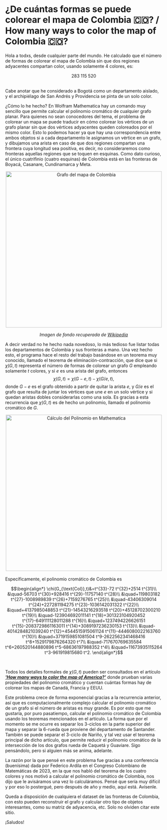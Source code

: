 # ¿De cuántas formas se puede colorear el mapa de Colombia 🇨🇴? / How many ways to color the map of Colombia 🇨🇴?

Hola a todxs, desde cualquier parte del mundo. He calculado que el número de formas de colorear el mapa de Colombia sin que dos regiones adyacentes compartan color, usando solamente 4 colores, es:<br>
```math
283\ 115\ 520
```
<br>
Cabe anotar que he considerado a Bogotá como un departamento aislado, y el archipiélago de San Andrés y Providencia se pinta de un solo color.

¿Cómo lo he hecho? En Wolfram Mathematica hay un comando muy sencillo que permite calcular el polinomio cromático de cualquier grafo planar. Para quienes no sean conocedores del tema, el problema de colorear un mapa se puede traducir en cómo colorear los vértices de un grafo planar sin que dos vértices adyacentes queden coloreados por el mismo color. Esto lo podemos hacer ya que hay una correspondencia entre ambos objetos si a cada departamento le asignamos un vértice en un grafo, y dibujamos una arista en caso de que dos regiones compartan una frontera cuya longitud sea positiva, es decir, no consideraremos como fronteras aquellas regiones que se toquen en esquinas. Como dato curioso, el único cuatrifinio (cuatro esquinas) de Colombia está en las fronteras de Boyacá, Casanare, Cundinamarca y Meta.
<div align="center">
  <img src="https://github.com/user-attachments/assets/2e2cee12-287f-4cfd-9546-9c80d037e079" alt="Grafo del mapa de Colombia" width="500"/>
  
  _Imagen de fondo recuperada de [Wikipedia](https://es.m.wikipedia.org/wiki/Archivo:Mapa_de_Colombia_(departamentos).svg)_
</div>

A decir verdad no he hecho nada novedoso, lo más tedioso fue listar todas los departamentos de Colombia y sus fronteras a mano. Una vez hecho esto, el programa hace el resto del trabajo basándose en un teorema muy conocido, llamado el teorema de eliminación-contracción, que dice que si $\chi(G,t)$ representa el número de formas de colorear un grafo $G$ empleando solamente $t$ colores, y si $e$ es una arista del grafo, entonces $$\chi(G, t)=\chi(G-e, t)-\chi(G / e, t),$$ donde $G-e$ es el grafo obtenido a partir de quitar la arista $e$, y $G/e$ es el grafo que resulta de juntar los vértices que une $e$ en un solo vértice y si quedan aristas dobles considerarlas como una sola. Es gracias a esta recurrencia que $\chi(G,t)$ es de hecho un polinomio, llamado el polinomio cromático de $G$.

<div align="center">
  <img src="https://github.com/user-attachments/assets/9d5d99ac-e16d-4cc8-ad3a-918ac62a7395" alt="Cálculo del Polinomio en Mathematica" width="500"/>
</div>
<br>
Específicamente, el polinomio cromático de Colombia es

```math
\begin{align*}
    \chi(G_{\text{Col}},t)&=t^{33}-72 t^{32}+2514 t^{31}\\
    &\quad-56703 t^{30}+928416 t^{29}-11757140 t^{28}\\
    &\quad+119803182 t^{27}-1008989839 t^{26}+7159276765 t^{25}\\
    &\quad-43406309014 t^{24}+227281194275 t^{23}-1036142031322 t^{22}\\
    &\quad+4137985048853 t^{21}-14543216293518 t^{20}+45128702300210 t^{19}\\
    &\quad-123904692011141 t^{18}+301323104920452 t^{17}-649111128011288 t^{16}\\
    &\quad+1237494226626151 t^{15}-2083729861163011 t^{14}+3089197236230153 t^{13}\\
    &\quad-4014284821039240 t^{12}+4544515915061124 t^{11}-4446080022163760 t^{10}\\
    &\quad+3719159851081504 t^9-2622562341468416 t^8+1529179876264320 t^7\\
    &\quad-717670769635584 t^6+260520144880896 t^5-68636197988352 t^4\\
    &\quad+11673935115264 t^3-961919815680 t^2.
\end{align*}
```
<br>

Todos los detalles formales de $\chi(G,t)$ pueden ser consultados en el artículo _[**'How many ways to color the map of America?'**](https://arxiv.org/abs/1908.05694)_ donde prueban varias propiedades del polinomio cromático y cuentan cuántas formas hay de colorear los mapas de Canadá, Francia y EEUU.

Este problema crece de forma exponencial gracias a la recurrencia anterior, así que es computacionalmente complejo calcular el polinomio cromático de un grafo si el número de aristas es muy grande. Es por esto que me gustaría, por puro pasatiempo, calcular el polinomio cromático de Colombia usando los teoremas mencionados en el artículo. La forma que por el momento se me ocurre es separar los 3-ciclos en la parte superior del mapa y separar la 6-rueda que proviene del departamento de Santander. También se puede separar el 3-ciclo de Nariño, y tal vez usar el teorema principal de dicho artículo, que permite reducir el polinomio cromático de la intersección de los dos grafos rueda de Caquetá y Guaviare. Sigo pensándolo, pero si alguien más se anima, adelante.

La razón por la que pensé en este problema fue gracias a una conferencia (buenísima) dada por Federico Ardila en el Congreso Colombiano de Matemáticas de 2023, en la que nos habló del teorema de los cuatro colores y nos motivó a calcular el polinomio cromático de Colombia, nos dijo que le avisáramos una vez lo calculáramos. Pensé que sería muy difícil y por eso lo postergué, pero después de año y medio, aquí está. Avísenle.

Queda a disposición de cualquiera el dataset de las fronteras de Colombia, con esto pueden reconstruir el grafo y calcular otro tipo de objetos interesantes, como su matriz de adyacencia, etc. Solo no olviden citar este sitio.

¡Saludos!

